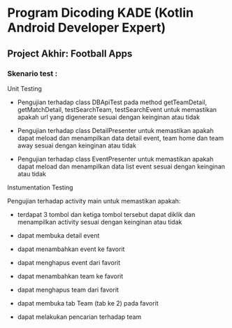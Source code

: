 # Program Dicoding KADE (Kotlin Android Developer Expert)

## Project Akhir: Football Apps

### Skenario test :
Unit Testing

- Pengujian terhadap class DBApiTest pada method getTeamDetail, getMatchDetail, testSearchTeam, testSearchEvent untuk memastikan apakah url yang digenerate sesuai dengan keinginan atau tidak

- Pengujian terhadap class DetailPresenter untuk memastikan apakah dapat meload dan menampilkan data detail event, team home dan team away sesuai dengan keinginan atau tidak

- Pengujian terhadap class EventPresenter untuk memastikan apakah dapat meload dan menampilkan data list event sesuai dengan keinginan atau tidak

 

Instumentation Testing

Pengujian terhadap activity main untuk memastikan apakah: 

- terdapat 3 tombol dan ketiga tombol tersebut dapat diklik dan menampilkan activity sesuai dengan keinginan atau tidak

- dapat membuka detail event

- dapat menambahkan event ke favorit

- dapat menghapus event dari favorit

- dapat menambahkan team ke favorit

- dapat menghapus team dari favorit

- dapat membuka tab Team (tab ke 2) pada favorit 

- dapat melakukan pencarian terhadap team
